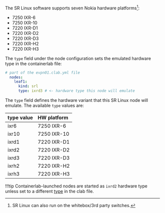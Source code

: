 The SR Linux software supports seven Nokia hardware platforms[^1]:

* 7250 IXR-6
* 7250 IXR-10
* 7220 IXR-D1
* 7220 IXR-D2
* 7220 IXR-D3
* 7220 IXR-H2
* 7220 IXR-H3

The `type` field under the node configuration sets the emulated hardware type in the containerlab file:

```yaml
# part of the evpn01.clab.yml file
  nodes:
    leaf1:
      kind: srl
      type: ixrd3 # <- hardware type this node will emulate
```

The `type` field defines the hardware variant that this SR Linux node will emulate. The available `type` values are:

| type value | HW platform |
| :--------- | :---------- |
| ixr6       | 7250 IXR-6  |
| ixr10      | 7250 IXR-10 |
| ixrd1      | 7220 IXR-D1 |
| ixrd2      | 7220 IXR-D2 |
| ixrd3      | 7220 IXR-D3 |
| ixrh2      | 7220 IXR-H2 |
| ixrh3      | 7220 IXR-H3 |


!!!tip
    Containerlab-launched nodes are started as `ixrd2` hardware type unless set to a different [type](https://containerlab.srlinux.dev/manual/kinds/srl/#types) in the clab file.

[^1]: SR Linux can also run on the whitebox/3rd party switches.
